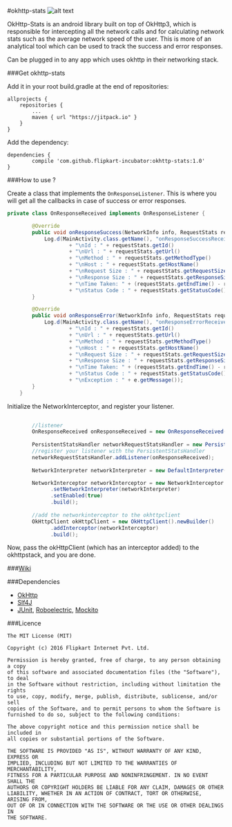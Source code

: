 #okhttp-stats ![alt text](https://travis-ci.org/flipkart-incubator/okhttp-stats.svg?branch=develop)

OkHttp-Stats is an android library built on top of OkHttp3, which is responsible for intercepting all the network calls and for calculating network stats such as the average network speed of the user. This is more of an analytical tool which can be used to track the success and error responses.

Can be plugged in to any app which uses okhttp in their networking stack.

###Get okhttp-stats

Add it in your root build.gradle at the end of repositories:

	allprojects {
		repositories {
			...
			maven { url "https://jitpack.io" }
		}
	}

Add the dependency:

	dependencies {
	        compile 'com.github.flipkart-incubator:okhttp-stats:1.0'
	}


###How to use ?

Create a class that implements the ````OnResponseListener````. This is where you will get all the callbacks in case of success or error responses.

````java
private class OnResponseReceived implements OnResponseListener {

        @Override
        public void onResponseSuccess(NetworkInfo info, RequestStats requestStats) {
            Log.d(MainActivity.class.getName(), "onResponseSuccessReceived : "
                    + "\nId : " + requestStats.getId()
                    + "\nUrl : " + requestStats.getUrl()
                    + "\nMethod : " + requestStats.getMethodType()
                    + "\nHost : " + requestStats.getHostName()
                    + "\nRequest Size : " + requestStats.getRequestSize()
                    + "\nResponse Size : " + requestStats.getResponseSize()
                    + "\nTime Taken: " + (requestStats.getEndTime() - requestStats.getStartTime())
                    + "\nStatus Code : " + requestStats.getStatusCode());
        }

        @Override
        public void onResponseError(NetworkInfo info, RequestStats requestStats, Exception e) {
            Log.d(MainActivity.class.getName(), "onResponseErrorReceived : "
                    + "\nId : " + requestStats.getId()
                    + "\nUrl : " + requestStats.getUrl()
                    + "\nMethod : " + requestStats.getMethodType()
                    + "\nHost : " + requestStats.getHostName()
                    + "\nRequest Size : " + requestStats.getRequestSize()
                    + "\nResponse Size : " + requestStats.getResponseSize()
                    + "\nTime Taken: " + (requestStats.getEndTime() - requestStats.getStartTime())
                    + "\nStatus Code : " + requestStats.getStatusCode()
                    + "\nException : " + e.getMessage());
        }
    }
````

Initialize the NetworkInterceptor, and register your listener.

````java
        
        //listener
        OnResponseReceived onResponseReceived = new OnResponseReceived();
        
        PersistentStatsHandler networkRequestStatsHandler = new PersistentStatsHandler(this);
        //register your listener with the PersistentStatsHandler
        networkRequestStatsHandler.addListener(onResponseReceived);
        
        NetworkInterpreter networkInterpreter = new DefaultInterpreter(new NetworkEventReporterImpl(networkRequestStatsHandler));

        NetworkInterceptor networkInterceptor = new NetworkInterceptor.Builder()
              .setNetworkInterpreter(networkInterpreter)
              .setEnabled(true)
              .build();
        
        //add the networkinterceptor to the okhttpclient
        OkHttpClient okHttpClient = new OkHttpClient().newBuilder()
              .addInterceptor(networkInterceptor)
              .build();

````
Now, pass the okHttpClient (which has an interceptor added) to the okhttpstack, and you are done.

###[Wiki](https://github.com/Flipkart/okhttp-stats/wiki)

###Dependencies

* [OkHttp](https://github.com/square/okhttp)
* [Slf4J](http://www.slf4j.org/)
* [JUnit](http://junit.org/), [Roboelectric](http://robolectric.org/), [Mockito](http://mockito.org/)

###Licence

```
The MIT License (MIT)

Copyright (c) 2016 Flipkart Internet Pvt. Ltd.

Permission is hereby granted, free of charge, to any person obtaining a copy
of this software and associated documentation files (the "Software"), to deal
in the Software without restriction, including without limitation the rights
to use, copy, modify, merge, publish, distribute, sublicense, and/or sell
copies of the Software, and to permit persons to whom the Software is
furnished to do so, subject to the following conditions:

The above copyright notice and this permission notice shall be included in
all copies or substantial portions of the Software.

THE SOFTWARE IS PROVIDED "AS IS", WITHOUT WARRANTY OF ANY KIND, EXPRESS OR
IMPLIED, INCLUDING BUT NOT LIMITED TO THE WARRANTIES OF MERCHANTABILITY,
FITNESS FOR A PARTICULAR PURPOSE AND NONINFRINGEMENT. IN NO EVENT SHALL THE
AUTHORS OR COPYRIGHT HOLDERS BE LIABLE FOR ANY CLAIM, DAMAGES OR OTHER
LIABILITY, WHETHER IN AN ACTION OF CONTRACT, TORT OR OTHERWISE, ARISING FROM,
OUT OF OR IN CONNECTION WITH THE SOFTWARE OR THE USE OR OTHER DEALINGS IN
THE SOFTWARE.
```
